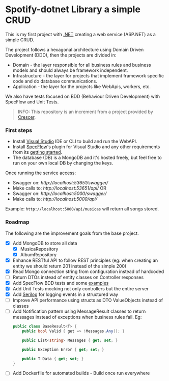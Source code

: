 # Spotify-dotnet Library a simple CRUD

This is my first project with [.NET](https://dotnet.microsoft.com/) creating a web service (ASP.NET) as a simple CRUD.

The project follows a hexagonal architecture using Domain Driven Development (DDD), then the projects are divided in:
- Domain - the layer responsible for all business rules and business models and should always be framework independent.
- Infrastructure - the layer for projects that implement framework specific code and do database communications.
- Application - the layer for the projects like WebApis, workers, etc.

We also have tests focused on BDD (Behaviour Driven Development) with SpecFlow and Unit Tests.

>INFO: This repository is an increment from a project provided by [Crescer](https://crescer.cwi.com.br/).

### First steps

- Install [Visual Studio](https://visualstudio.microsoft.com/pt-br/vs/community/) IDE or CLI to build and run the WebAPI.
- Install [SpecFlow](https://specflow.org/)'s plugin for Visual Studio and any other requirements from its [getting started](https://specflow.org/getting-started/).
- The database (DB) is a MongoDB and it's hosted freely, but feel free to run on your own local DB by changing the keys.

Once running the service access:
- Swagger on: *http://localhost:53651/swagger/*
- Make calls to: *http://localhost:53651/api/*
OR
- Swagger on: *http://localhost:5000/swagger/*
- Make calls to: *http://localhost:5000/api/*

Example:
    `http://localhost:5000/api/musicas` will return all songs stored.

### Roadmap

The following are the improvement goals from the base project.

- [x] Add MongoDB to store all data
    - [x] MusicaRepository
    - [x] AlbumRepository
- [x] Enhance RESTful API to follow REST principles (eg: when creating an entity we should return 201 instead of the simple 200)
- [x] Read Mongo connection string from configuration instead of hardcoded
- [ ] Return DTOs instead of entity classes on Controller responses
- [x] Add SpecFlow BDD tests and some [examples](https://docbehat.readthedocs.io/pt/v3.1/guides/1.gherkin.html)
- [x] Add Unit Tests mocking not only controllers but the entire server
- [x] Add [Serilog](https://github.com/serilog) for logging events in a structured way
- [ ] Improve API performance using structs as DTO ValueObjects instead of classes
- [ ] Add Notification pattern using MessageResult classes to return messages instead of exceptions when business rules fail.
    Eg:
    ```csharp
    public class BaseResult<T> {
        public bool Valid { get => !Messages.Any(); }

        public List<string> Messages { get; set; }

        public Exception Error { get; set; }

        public T Data { get; set; }
    }
    ```
- [ ] Add Dockerfile for automated builds - Build once run everywhere
